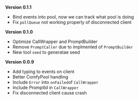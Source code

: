 **Version 0.1.1**

- Bind events into pool, now we can track what pool is doing
- Fix `pollQueue` not working properly of disconnected client

**Version 0.1.0**

- Optimize CallWrapper and PromptBuilder
- Remove `PromptCaller` due to implmented of `PromptBuilder`
- New tool `seed` to generatae seed

**Version 0.0.9**

- Add typing to events on client
- Better ComfyPool handling
- Include `Error` into `onFailed`of `CallWrapper`
- Include PromptId in `CallWrapper`
- Fix disconnected client cause crash
